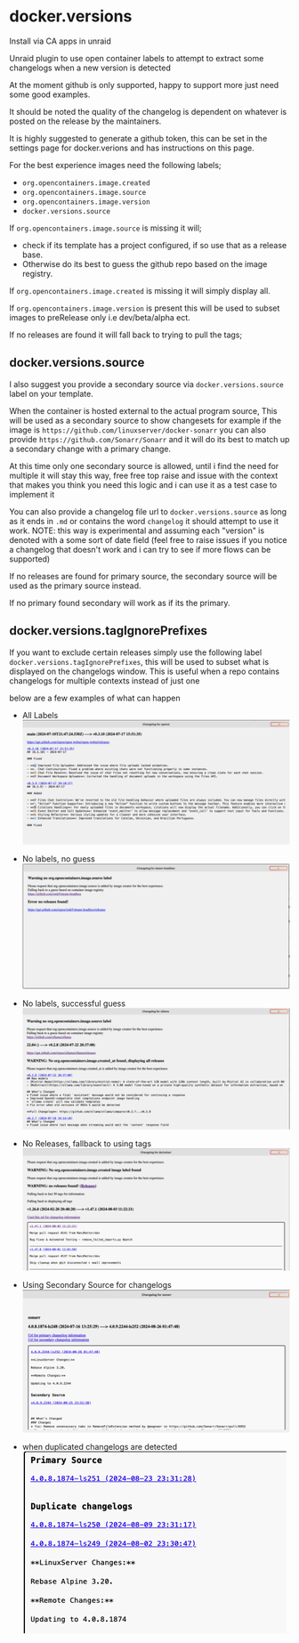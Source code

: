 # docker.versions

Install via CA apps in unraid

Unraid plugin to use open container labels to attempt to extract some changelogs when a new version is detected

At the moment github is only supported, happy to support more just need some good examples.

It should be noted the quality of the changelog is dependent on whatever is posted on the release by the maintainers.

It is highly suggested to generate a github token, this can be set in the settings page for docker.verions and has instructions on this page.

For the best experience images need the following labels;

* `org.opencontainers.image.created`
* `org.opencontainers.image.source`
* `org.opencontainers.image.version`
* `docker.versions.source`

If `org.opencontainers.image.source` is missing it will;

* check if its template has a project configured, if so use that as a release base.
* Otherwise do its best to guess the github repo based on the image registry.

If `org.opencontainers.image.created` is missing it will simply display all.

If `org.opencontainers.image.version` is present this will be used to subset images to preRelease only i.e dev/beta/alpha ect.

If no releases are found it will fall back to trying to pull the tags;

## docker.versions.source

I also suggest you provide a secondary source via `docker.versions.source` label on your template.

When the container is hosted external to the actual program source, This will be used as a secondary source to show changesets for example if the image is `https://github.com/linuxserver/docker-sonarr` you can also provide `https://github.com/Sonarr/Sonarr` and it will do its best to match up a secondary change with a primary change.

At this time only one secondary source is allowed, until i find the need for multiple it will stay this way, free free top raise and issue with the context that makes you think you need this logic and i can use it as a test case to implement it

You can also provide a changelog file url to `docker.versions.source` as long as it ends in `.md` or contains the word `changelog` it should attempt to use it work.
NOTE: this way is experimental and assuming each "version" is denoted with a some sort of date field (feel free to raise issues if you notice a changelog that doesn't work and i can try to see if more flows can be supported)

If no releases are found for primary source, the secondary source will be used as the primary source instead.

If no primary found secondary will work as if its the primary.

## docker.versions.tagIgnorePrefixes

If you want to exclude certain releases simply use the following label `docker.versions.tagIgnorePrefixes`, this will be used to subset what is displayed on the changelogs window. This is useful when a repo contains changelogs for multiple contexts instead of just one

below are a few examples of what can happen

* All Labels
![All Labels](images/all.png)

* No labels, no guess
![No labels, no guess](images/none.png)

* No labels, successful guess
![No labels, successful guess](images/semi.png)

* No Releases, fallback to using tags
![No Releases, fallback to using tags](images/tags.png)

* Using Secondary Source for changelogs
![Secondary Source](images/secondary.png)

* when duplicated changelogs are detected
![Duplicated releases](images/duplicated.png)
